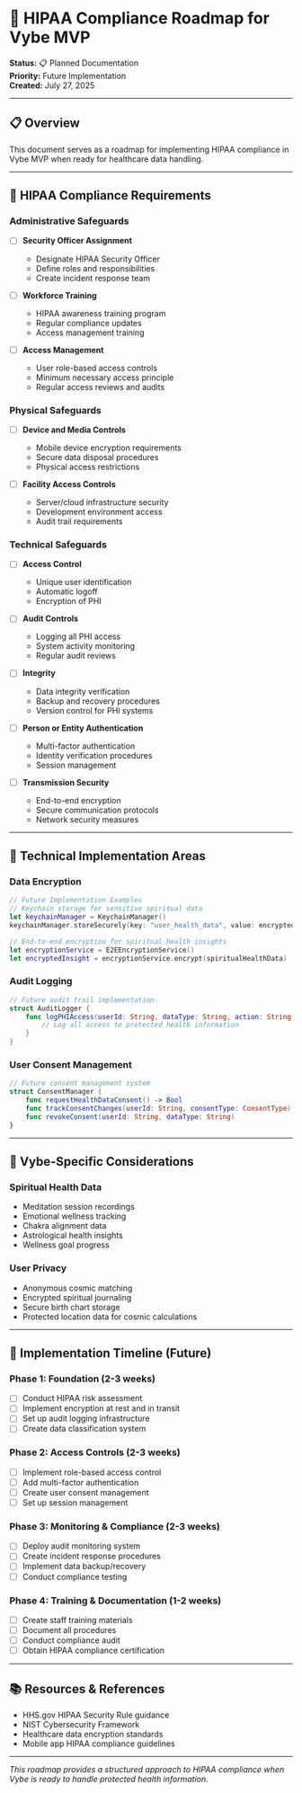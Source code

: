 # 🏥 HIPAA Compliance Roadmap for Vybe MVP

**Status:** 📋 Planned Documentation  
**Priority:** Future Implementation  
**Created:** July 27, 2025  

---

## 📋 **Overview**

This document serves as a roadmap for implementing HIPAA compliance in Vybe MVP when ready for healthcare data handling.

---

## 🎯 **HIPAA Compliance Requirements**

### **Administrative Safeguards**
- [ ] **Security Officer Assignment**
  - Designate HIPAA Security Officer
  - Define roles and responsibilities
  - Create incident response team

- [ ] **Workforce Training**
  - HIPAA awareness training program
  - Regular compliance updates
  - Access management training

- [ ] **Access Management**
  - User role-based access controls
  - Minimum necessary access principle
  - Regular access reviews and audits

### **Physical Safeguards**
- [ ] **Device and Media Controls**
  - Mobile device encryption requirements
  - Secure data disposal procedures
  - Physical access restrictions

- [ ] **Facility Access Controls**
  - Server/cloud infrastructure security
  - Development environment access
  - Audit trail requirements

### **Technical Safeguards**
- [ ] **Access Control**
  - Unique user identification
  - Automatic logoff
  - Encryption of PHI

- [ ] **Audit Controls**
  - Logging all PHI access
  - System activity monitoring
  - Regular audit reviews

- [ ] **Integrity**
  - Data integrity verification
  - Backup and recovery procedures
  - Version control for PHI systems

- [ ] **Person or Entity Authentication**
  - Multi-factor authentication
  - Identity verification procedures
  - Session management

- [ ] **Transmission Security**
  - End-to-end encryption
  - Secure communication protocols
  - Network security measures

---

## 🔧 **Technical Implementation Areas**

### **Data Encryption**
```swift
// Future Implementation Examples
// Keychain storage for sensitive spiritual data
let keychainManager = KeychainManager()
keychainManager.storeSecurely(key: "user_health_data", value: encryptedData)

// End-to-end encryption for spiritual health insights
let encryptionService = E2EEncryptionService()
let encryptedInsight = encryptionService.encrypt(spiritualHealthData)
```

### **Audit Logging**
```swift
// Future audit trail implementation
struct AuditLogger {
    func logPHIAccess(userId: String, dataType: String, action: String) {
        // Log all access to protected health information
    }
}
```

### **User Consent Management**
```swift
// Future consent management system
struct ConsentManager {
    func requestHealthDataConsent() -> Bool
    func trackConsentChanges(userId: String, consentType: ConsentType)
    func revokeConsent(userId: String, dataType: String)
}
```

---

## 📱 **Vybe-Specific Considerations**

### **Spiritual Health Data**
- Meditation session recordings
- Emotional wellness tracking
- Chakra alignment data
- Astrological health insights
- Wellness goal progress

### **User Privacy**
- Anonymous cosmic matching
- Encrypted spiritual journaling
- Secure birth chart storage
- Protected location data for cosmic calculations

---

## 🚀 **Implementation Timeline (Future)**

### **Phase 1: Foundation (2-3 weeks)**
- [ ] Conduct HIPAA risk assessment
- [ ] Implement encryption at rest and in transit
- [ ] Set up audit logging infrastructure
- [ ] Create data classification system

### **Phase 2: Access Controls (2-3 weeks)**
- [ ] Implement role-based access control
- [ ] Add multi-factor authentication
- [ ] Create user consent management
- [ ] Set up session management

### **Phase 3: Monitoring & Compliance (2-3 weeks)**
- [ ] Deploy audit monitoring system
- [ ] Create incident response procedures
- [ ] Implement data backup/recovery
- [ ] Conduct compliance testing

### **Phase 4: Training & Documentation (1-2 weeks)**
- [ ] Create staff training materials
- [ ] Document all procedures
- [ ] Conduct compliance audit
- [ ] Obtain HIPAA compliance certification

---

## 📚 **Resources & References**

- HHS.gov HIPAA Security Rule guidance
- NIST Cybersecurity Framework
- Healthcare data encryption standards
- Mobile app HIPAA compliance guidelines

---

*This roadmap provides a structured approach to HIPAA compliance when Vybe is ready to handle protected health information.*